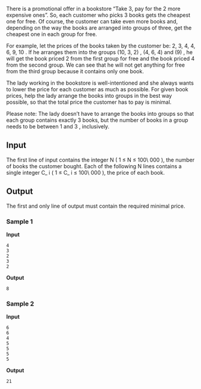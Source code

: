 There is a promotional offer in a bookstore “Take 3, pay for
the 2 more expensive ones”. So, each customer who picks 3 books gets the
cheapest one for free. Of course, the customer can take even
more books and, depending on the way the books are arranged
into groups of three, get the cheapest one in each group for
free.

For example, let the prices of the books taken by the
customer be: 2, 3, 4, 4, 6, 9,
10 . If he arranges them into the groups (10, 3, 2) , (4, 6, 4) and (9) , he will get the book priced 2 from the first group
for free and the book priced 4 from the second group. We can see
that he will not get anything for free from the third group
because it contains only one book.

The lady working in the bookstore is well-intentioned and
she always wants to lower the price for each customer as much
as possible. For given book prices, help the lady arrange the
books into groups in the best way possible, so that the total
price the customer has to pay is minimal.

Please note: The lady doesn’t have to arrange the books into
groups so that each group contains exactly 3 books, but the number of books in
a group needs to be between 1 and 3 , inclusively.

## Input
The first line of input contains the integer N ( 1
≤ N ≤ 100\ 000 ), the number of books the customer
bought. Each of the following N lines contains a single integer C_ i ( 1 ≤ C_ i ≤ 100\ 000 ), the
price of each book.

## Output
The first and only line of output must contain the required
minimal price.

### Sample 1
**Input**
```text
4
3
2
3
2
```
**Output**
```text
8
```

### Sample 2
**Input**
```text
6
6
4
5
5
5
5
```
**Output**
```text
21
```
